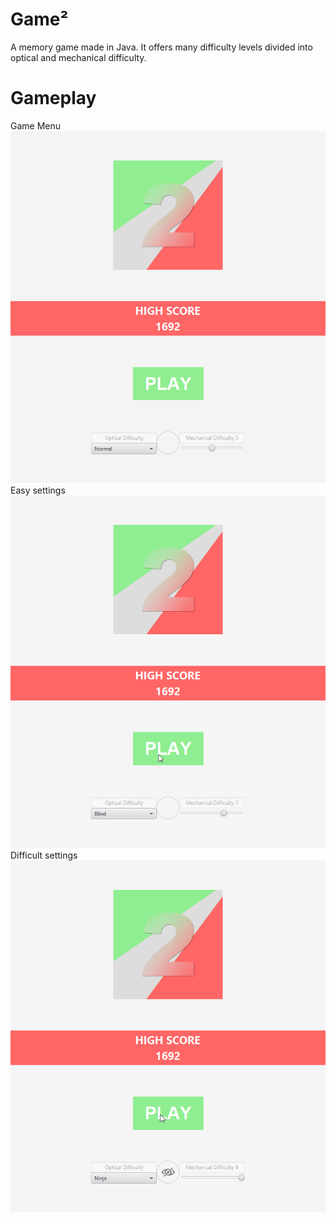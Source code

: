 # Game²
A memory game made in Java. It offers many difficulty levels divided into optical and mechanical difficulty.

# Gameplay
Game Menu
![](screenshots/menu.png)
Easy settings
![](screenshots/easy_gif.gif)
Difficult settings
![](screenshots/ninja_gif.gif)
